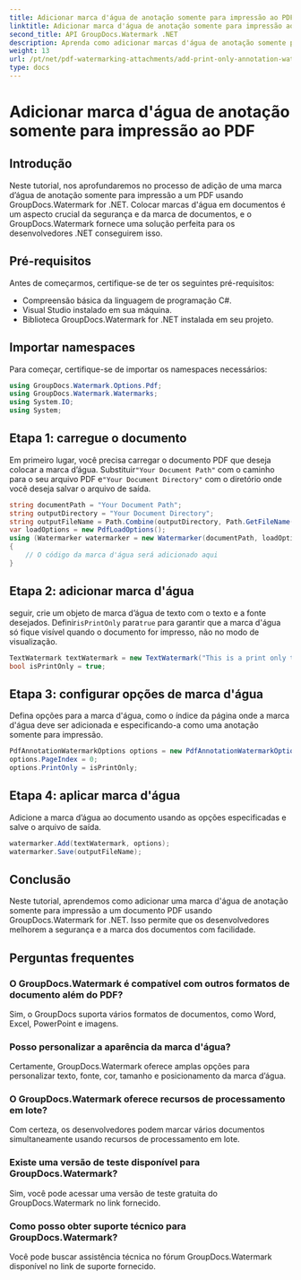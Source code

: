 ```yaml
---
title: Adicionar marca d'água de anotação somente para impressão ao PDF
linktitle: Adicionar marca d'água de anotação somente para impressão ao PDF
second_title: API GroupDocs.Watermark .NET
description: Aprenda como adicionar marcas d'água de anotação somente para impressão em PDFs usando GroupDocs.Watermark for .NET. Melhore a segurança e a marca dos documentos sem esforço.
weight: 13
url: /pt/net/pdf-watermarking-attachments/add-print-only-annotation-watermark-pdf/
type: docs
---
```

# Adicionar marca d'água de anotação somente para impressão ao PDF

## Introdução
Neste tutorial, nos aprofundaremos no processo de adição de uma marca d’água de anotação somente para impressão a um PDF usando GroupDocs.Watermark for .NET. Colocar marcas d'água em documentos é um aspecto crucial da segurança e da marca de documentos, e o GroupDocs.Watermark fornece uma solução perfeita para os desenvolvedores .NET conseguirem isso.
## Pré-requisitos
Antes de começarmos, certifique-se de ter os seguintes pré-requisitos:
- Compreensão básica da linguagem de programação C#.
- Visual Studio instalado em sua máquina.
- Biblioteca GroupDocs.Watermark for .NET instalada em seu projeto.

## Importar namespaces
Para começar, certifique-se de importar os namespaces necessários:
```csharp
using GroupDocs.Watermark.Options.Pdf;
using GroupDocs.Watermark.Watermarks;
using System.IO;
using System;
```
## Etapa 1: carregue o documento
 Em primeiro lugar, você precisa carregar o documento PDF que deseja colocar a marca d’água. Substituir`"Your Document Path"` com o caminho para o seu arquivo PDF e`"Your Document Directory"` com o diretório onde você deseja salvar o arquivo de saída.
```csharp
string documentPath = "Your Document Path";
string outputDirectory = "Your Document Directory";
string outputFileName = Path.Combine(outputDirectory, Path.GetFileName(documentPath));
var loadOptions = new PdfLoadOptions();
using (Watermarker watermarker = new Watermarker(documentPath, loadOptions))
{
    // O código da marca d'água será adicionado aqui
}
```
## Etapa 2: adicionar marca d'água
 seguir, crie um objeto de marca d’água de texto com o texto e a fonte desejados. Definir`isPrintOnly` para`true` para garantir que a marca d'água só fique visível quando o documento for impresso, não no modo de visualização.
```csharp
TextWatermark textWatermark = new TextWatermark("This is a print only test watermark. It won't appear in view mode.", new Font("Arial", 8));
bool isPrintOnly = true;
```
## Etapa 3: configurar opções de marca d'água
Defina opções para a marca d'água, como o índice da página onde a marca d'água deve ser adicionada e especificando-a como uma anotação somente para impressão.
```csharp
PdfAnnotationWatermarkOptions options = new PdfAnnotationWatermarkOptions();
options.PageIndex = 0;
options.PrintOnly = isPrintOnly;
```
## Etapa 4: aplicar marca d'água
Adicione a marca d’água ao documento usando as opções especificadas e salve o arquivo de saída.
```csharp
watermarker.Add(textWatermark, options);
watermarker.Save(outputFileName);
```

## Conclusão
Neste tutorial, aprendemos como adicionar uma marca d'água de anotação somente para impressão a um documento PDF usando GroupDocs.Watermark for .NET. Isso permite que os desenvolvedores melhorem a segurança e a marca dos documentos com facilidade.
## Perguntas frequentes
### O GroupDocs.Watermark é compatível com outros formatos de documento além do PDF?
Sim, o GroupDocs suporta vários formatos de documentos, como Word, Excel, PowerPoint e imagens.
### Posso personalizar a aparência da marca d'água?
Certamente, GroupDocs.Watermark oferece amplas opções para personalizar texto, fonte, cor, tamanho e posicionamento da marca d’água.
### O GroupDocs.Watermark oferece recursos de processamento em lote?
Com certeza, os desenvolvedores podem marcar vários documentos simultaneamente usando recursos de processamento em lote.
### Existe uma versão de teste disponível para GroupDocs.Watermark?
Sim, você pode acessar uma versão de teste gratuita do GroupDocs.Watermark no link fornecido.
### Como posso obter suporte técnico para GroupDocs.Watermark?
Você pode buscar assistência técnica no fórum GroupDocs.Watermark disponível no link de suporte fornecido.